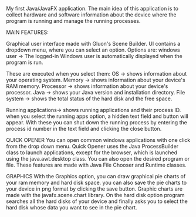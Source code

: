 My first Java/JavaFX application. The main idea of ​​this application is to collect hardware and software information about
the device where the program is running and manage the running processes.

MAIN FEATURES:

Graphical user interface made with Gluon's Scene Builder. UI contains a dropdown menu, where you can select an option.
Options are:
windows user -> The logged-in Windows user is automatically displayed when the program is run.

These are executed when you select them:
OS -> shows information about your operating system.
Memory -> shows information about your device's RAM memory.
Processor -> shows information about your device's processor.
Java -> shows your Java version and installation directory.
File system -> shows the total status of the hard disk and the free space.

Running applications-> shows running applications and their process ID.
when you select the running apps option, a hidden text field and button will appear. 
With these you can shut down the running process by entering the process id number in the text field and clicking the close button.

QUICK OPENER
You can open common windows applications with one click from the drop down menu.
Quick Opener uses the Java ProcessBuilder class to launch applications, except for the browser, which is launched using
the java.awt.desktop class.
You can also open the desired program or file. These features are made with Java File Chooser and Runtime classes.

GRAPHICS
With the Graphics option, you can draw graphical pie charts of your ram memory and hard disk space.
you can also save the pie charts to your device in png format by clicking the save button.
Graphic charts are made with the javafx.scene.chart library.
On the hard disk option program searches all the hard disks of your device and finally asks you to select the hard disk whose data you want to see in the pie chart.
